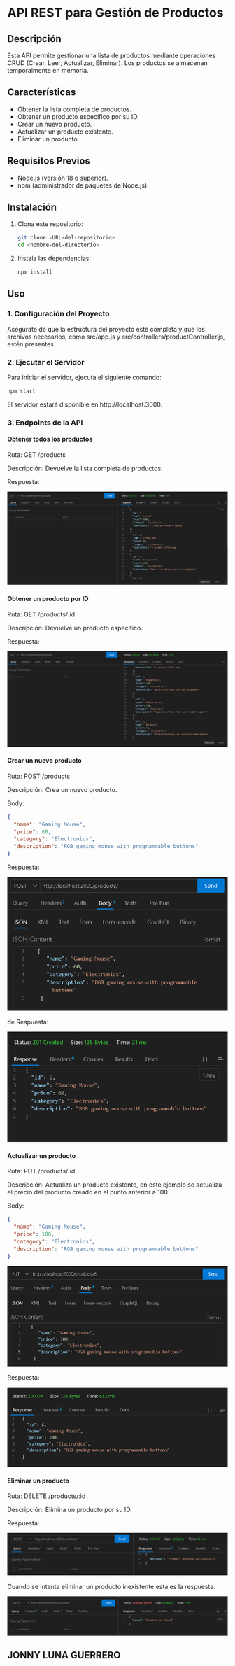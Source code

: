 # API REST para Gestión de Productos

## Descripción

Esta API permite gestionar una lista de productos mediante operaciones CRUD (Crear, Leer, Actualizar, Eliminar). Los productos se almacenan temporalmente en memoria.

## Características

- Obtener la lista completa de productos.
- Obtener un producto específico por su ID.
- Crear un nuevo producto.
- Actualizar un producto existente.
- Eliminar un producto.

## Requisitos Previos

- [Node.js](https://nodejs.org/) (versión 18 o superior).
- npm (administrador de paquetes de Node.js).

## Instalación

1. Clona este repositorio:

   ```bash
   git clone <URL-del-repositorio>
   cd <nombre-del-directorio>
   ```

2. Instala las dependencias:

    ```bash
    npm install
    ```

## Uso

### 1. Configuración del Proyecto

Asegúrate de que la estructura del proyecto esté completa y que los archivos necesarios, como src/app.js y src/controllers/productController.js, estén presentes.

### 2. Ejecutar el Servidor

Para iniciar el servidor, ejecuta el siguiente comando:
   ```bash
   npm start
   ```


El servidor estará disponible en http://localhost:3000.

### 3. Endpoints de la API

#### Obtener todos los productos

Ruta: GET /products

Descripción: Devuelve la lista completa de productos.

Respuesta:

![GET 1](./images/get1.png "respuesta a GET No. 1")


#### Obtener un producto por ID

Ruta: GET /products/:id

Descripción: Devuelve un producto específico.

Respuesta:

![GET 2](./images/get2.png "respuesta a GET No. 2")



#### Crear un nuevo producto

Ruta: POST /products

Descripción: Crea un nuevo producto.

Body:

```json
{
  "name": "Gaming Mouse",
  "price": 60,
  "category": "Electronics",
  "description": "RGB gaming mouse with programmable buttons"
}

```

Respuesta:

![POST 1](./images/post1.png "respuesta a POST No. 1")

de Respuesta:

![POST 2](./images/post2.png "respuesta a POST No. 2")

#### Actualizar un producto

Ruta: PUT /products/:id

Descripción: Actualiza un producto existente, en este ejemplo se actualiza el precio del producto creado en el punto anterior a 100.

Body:

```json
{
  "name": "Gaming Mouse",
  "price": 100,
  "category": "Electronics",
  "description": "RGB gaming mouse with programmable buttons"
}

```

![PUT 1](./images/put1.png "respuesta a PUT No. 1")

Respuesta:

![PUT 2](./images/put2.png "respuesta a PUT No. 2")

#### Eliminar un producto
Ruta: DELETE /products/:id

Descripción: Elimina un producto por su ID.

Respuesta:

![DELETE 1](./images/delete1.png "respuesta a DELETE No. 1")

Cuando se intenta eliminar un producto inexistente esta es la respuesta.

![DELETE 2](./images/delete2.png "respuesta a DELETE No. 2")

## JONNY LUNA GUERRERO



